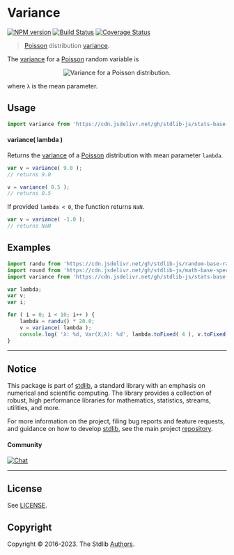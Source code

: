 <!--

@license Apache-2.0

Copyright (c) 2018 The Stdlib Authors.

Licensed under the Apache License, Version 2.0 (the "License");
you may not use this file except in compliance with the License.
You may obtain a copy of the License at

   http://www.apache.org/licenses/LICENSE-2.0

Unless required by applicable law or agreed to in writing, software
distributed under the License is distributed on an "AS IS" BASIS,
WITHOUT WARRANTIES OR CONDITIONS OF ANY KIND, either express or implied.
See the License for the specific language governing permissions and
limitations under the License.

-->

# Variance

[![NPM version][npm-image]][npm-url] [![Build Status][test-image]][test-url] [![Coverage Status][coverage-image]][coverage-url] <!-- [![dependencies][dependencies-image]][dependencies-url] -->

> [Poisson][poisson-distribution] distribution [variance][variance].

<!-- Section to include introductory text. Make sure to keep an empty line after the intro `section` element and another before the `/section` close. -->

<section class="intro">

The [variance][variance] for a [Poisson][poisson-distribution] random variable is

<!-- <equation class="equation" label="eq:poisson_variance" align="center" raw="\operatorname{Var}\left( X \right) = \lambda" alt="Variance for a Poisson distribution."> -->

<div class="equation" align="center" data-raw-text="\operatorname{Var}\left( X \right) = \lambda" data-equation="eq:poisson_variance">
    <img src="https://cdn.jsdelivr.net/gh/stdlib-js/stdlib@51534079fef45e990850102147e8945fb023d1d0/lib/node_modules/@stdlib/stats/base/dists/poisson/variance/docs/img/equation_poisson_variance.svg" alt="Variance for a Poisson distribution.">
    <br>
</div>

<!-- </equation> -->

where `λ` is the mean parameter.

</section>

<!-- /.intro -->

<!-- Package usage documentation. -->



<section class="usage">

## Usage

```javascript
import variance from 'https://cdn.jsdelivr.net/gh/stdlib-js/stats-base-dists-poisson-variance@deno/mod.js';
```

#### variance( lambda )

Returns the [variance][variance] of a [Poisson][poisson-distribution] distribution with mean parameter `lambda`.

```javascript
var v = variance( 9.0 );
// returns 9.0

v = variance( 0.5 );
// returns 0.5
```

If provided `lambda < 0`, the function returns `NaN`.

```javascript
var v = variance( -1.0 );
// returns NaN
```

</section>

<!-- /.usage -->

<!-- Package usage notes. Make sure to keep an empty line after the `section` element and another before the `/section` close. -->

<section class="notes">

</section>

<!-- /.notes -->

<!-- Package usage examples. -->

<section class="examples">

## Examples

<!-- eslint no-undef: "error" -->

```javascript
import randu from 'https://cdn.jsdelivr.net/gh/stdlib-js/random-base-randu@deno/mod.js';
import round from 'https://cdn.jsdelivr.net/gh/stdlib-js/math-base-special-round@deno/mod.js';
import variance from 'https://cdn.jsdelivr.net/gh/stdlib-js/stats-base-dists-poisson-variance@deno/mod.js';

var lambda;
var v;
var i;

for ( i = 0; i < 10; i++ ) {
    lambda = randu() * 20.0;
    v = variance( lambda );
    console.log( 'λ: %d, Var(X;λ): %d', lambda.toFixed( 4 ), v.toFixed( 4 ) );
}
```

</section>

<!-- /.examples -->

<!-- Section to include cited references. If references are included, add a horizontal rule *before* the section. Make sure to keep an empty line after the `section` element and another before the `/section` close. -->

<section class="references">

</section>

<!-- /.references -->

<!-- Section for related `stdlib` packages. Do not manually edit this section, as it is automatically populated. -->

<section class="related">

</section>

<!-- /.related -->

<!-- Section for all links. Make sure to keep an empty line after the `section` element and another before the `/section` close. -->


<section class="main-repo" >

* * *

## Notice

This package is part of [stdlib][stdlib], a standard library with an emphasis on numerical and scientific computing. The library provides a collection of robust, high performance libraries for mathematics, statistics, streams, utilities, and more.

For more information on the project, filing bug reports and feature requests, and guidance on how to develop [stdlib][stdlib], see the main project [repository][stdlib].

#### Community

[![Chat][chat-image]][chat-url]

---

## License

See [LICENSE][stdlib-license].


## Copyright

Copyright &copy; 2016-2023. The Stdlib [Authors][stdlib-authors].

</section>

<!-- /.stdlib -->

<!-- Section for all links. Make sure to keep an empty line after the `section` element and another before the `/section` close. -->

<section class="links">

[npm-image]: http://img.shields.io/npm/v/@stdlib/stats-base-dists-poisson-variance.svg
[npm-url]: https://npmjs.org/package/@stdlib/stats-base-dists-poisson-variance

[test-image]: https://github.com/stdlib-js/stats-base-dists-poisson-variance/actions/workflows/test.yml/badge.svg?branch=main
[test-url]: https://github.com/stdlib-js/stats-base-dists-poisson-variance/actions/workflows/test.yml?query=branch:main

[coverage-image]: https://img.shields.io/codecov/c/github/stdlib-js/stats-base-dists-poisson-variance/main.svg
[coverage-url]: https://codecov.io/github/stdlib-js/stats-base-dists-poisson-variance?branch=main

<!--

[dependencies-image]: https://img.shields.io/david/stdlib-js/stats-base-dists-poisson-variance.svg
[dependencies-url]: https://david-dm.org/stdlib-js/stats-base-dists-poisson-variance/main

-->

[chat-image]: https://img.shields.io/gitter/room/stdlib-js/stdlib.svg
[chat-url]: https://gitter.im/stdlib-js/stdlib/

[stdlib]: https://github.com/stdlib-js/stdlib

[stdlib-authors]: https://github.com/stdlib-js/stdlib/graphs/contributors

[umd]: https://github.com/umdjs/umd
[es-module]: https://developer.mozilla.org/en-US/docs/Web/JavaScript/Guide/Modules

[deno-url]: https://github.com/stdlib-js/stats-base-dists-poisson-variance/tree/deno
[umd-url]: https://github.com/stdlib-js/stats-base-dists-poisson-variance/tree/umd
[esm-url]: https://github.com/stdlib-js/stats-base-dists-poisson-variance/tree/esm
[branches-url]: https://github.com/stdlib-js/stats-base-dists-poisson-variance/blob/main/branches.md

[stdlib-license]: https://raw.githubusercontent.com/stdlib-js/stats-base-dists-poisson-variance/main/LICENSE

[poisson-distribution]: https://en.wikipedia.org/wiki/Poisson_distribution

[variance]: https://en.wikipedia.org/wiki/Variance

</section>

<!-- /.links -->
